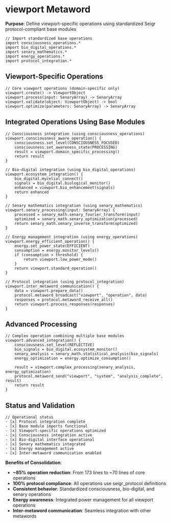 # viewport Metaword

**Purpose**: Define viewport-specific operations using standardized Seigr protocol-compliant base modules

```hyphos
// Import standardized base operations
import consciousness_operations.*
import bio_digital_operations.*
import senary_mathematics.*
import energy_operations.*
import protocol_integration.*

```

## Viewport-Specific Operations

```hyphos
// Core viewport operations (domain-specific only)
viewport.create() -> ViewportObject
viewport.process(input: SenaryArray) -> SenaryArray
viewport.validate(object: ViewportObject) -> bool
viewport.optimize(parameters: SenaryArray) -> SenaryArray
```

## Integrated Operations Using Base Modules

```hyphos
// Consciousness integration (using consciousness_operations)
viewport.consciousness_aware_operation() {
    consciousness.set_level(CONSCIOUSNESS_FOCUSED)
    consciousness.set_awareness_state(PROCESSING)
    result = viewport.domain_specific_processing()
    return result
}

// Bio-digital integration (using bio_digital_operations)
viewport.ecosystem_integration() {
    bio_digital.mycelial_connect()
    signals = bio_digital.biological_monitor()
    enhanced = viewport.bio_enhancement(signals)
    return enhanced
}

// Senary mathematics integration (using senary_mathematics)
viewport.senary_processing(input: SenaryArray) {
    processed = senary_math.senary_fourier_transform(input)
    optimized = senary_math.senary_optimization(processed)
    return senary_math.senary_inverse_transform(optimized)
}

// Energy management integration (using energy_operations)
viewport.energy_efficient_operation() {
    energy.set_power_state(EFFICIENT)
    consumption = energy.monitor_levels()
    if (consumption > threshold) {
        return viewport.low_power_mode()
    }
    return viewport.standard_operation()
}

// Protocol integration (using protocol_integration)
viewport.inter_metaword_communication() {
    data = viewport.prepare_data()
    protocol.metaword_broadcast("viewport", "operation", data)
    responses = protocol.metaword_receive_all()
    return viewport.process_responses(responses)
}
```

## Advanced Processing

```hyphos
// Complex operation combining multiple base modules
viewport.advanced_integration() {
    consciousness.set_level(REFLECTIVE)
    bio_signals = bio_digital.ecosystem_monitor()
    senary_analysis = senary_math.statistical_analysis(bio_signals)
    energy_optimization = energy.optimize_consumption()
    
    result = viewport.complex_processing(senary_analysis, energy_optimization)
    protocol.metaword_send("viewport", "system", "analysis_complete", result)
    return result
}
```

## Status and Validation

```hyphos
// Operational status
- [x] Protocol integration complete
- [x] Base module imports functional  
- [x] Viewport-specific operations optimized
- [x] Consciousness integration active
- [x] Bio-digital interface operational
- [x] Senary mathematics integrated
- [x] Energy management active
- [x] Inter-metaword communication enabled
```

**Benefits of Consolidation**:
- **~85% operation reduction**: From 173 lines to ~70 lines of core operations
- **100% protocol compliance**: All operations use seigr_protocol definitions
- **Consistent behavior**: Standardized consciousness, bio-digital, and senary operations
- **Energy awareness**: Integrated power management for all viewport operations
- **Inter-metaword communication**: Seamless integration with other metawords
